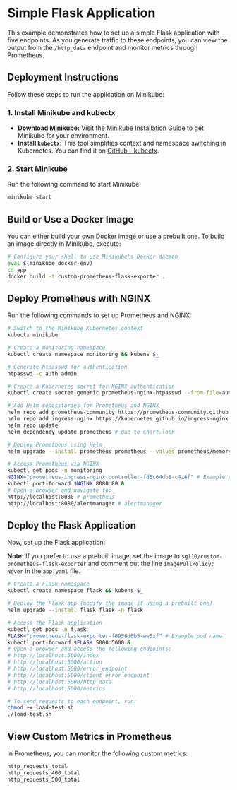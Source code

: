 # Simple Flask Application

This example demonstrates how to set up a simple Flask application with five endpoints. As you generate traffic to these endpoints, you can view the output from the `/http_data` endpoint and monitor metrics through Prometheus.

## Deployment Instructions

Follow these steps to run the application on Minikube:

### 1. Install Minikube and kubectx

- **Download Minikube:** Visit the [Minikube Installation Guide](https://minikube.sigs.k8s.io/docs/start/?arch=%2Fmacos%2Farm64%2Fstable%2Fbinary+download) to get Minikube for your environment.
- **Install `kubectx`:** This tool simplifies context and namespace switching in Kubernetes. You can find it on [GitHub - kubectx](https://github.com/ahmetb/kubectx).

### 2. Start Minikube

Run the following command to start Minikube:

```bash
minikube start
```

## Build or Use a Docker Image
You can either build your own Docker image or use a prebuilt one. To build an image directly in Minikube, execute:

```bash
# Configure your shell to use Minikube's Docker daemon
eval $(minikube docker-env)
cd app
docker build -t custom-prometheus-flask-exporter .
```

## Deploy Prometheus with NGINX
Run the following commands to set up Prometheus and NGINX:
```bash
# Switch to the Minikube Kubernetes context
kubectx minikube

# Create a monitoring namespace
kubectl create namespace monitoring && kubens $_

# Generate htpasswd for authentication
htpasswd -c auth admin

# Create a Kubernetes secret for NGINX authentication
kubectl create secret generic prometheus-nginx-htpasswd --from-file=auth -n monitoring

# Add Helm repositories for Prometheus and NGINX
helm repo add prometheus-community https://prometheus-community.github.io/helm-charts
helm repo add ingress-nginx https://kubernetes.github.io/ingress-nginx
helm repo update
helm dependency update prometheus # due to Chart.lock

# Deploy Prometheus using Helm
helm upgrade --install prometheus prometheus --values prometheus/memory-alerts.yaml --values prometheus/values/values.yaml -n monitoring

# Access Prometheus via NGINX
kubectl get pods -n monitoring
NGINX="prometheus-ingress-nginx-controller-fd5c64db8-c4z6f" # Example pod name
kubectl port-forward $NGINX 8080:80 &
# Open a browser and navigate to:
http://localhost:8080 # prometheus
http://localhost:8080/alertmanager # alertmanager
```

## Deploy the Flask Application
Now, set up the Flask application:

**Note:** If you prefer to use a prebuilt image, set the image to `sg110/custom-prometheus-flask-exporter` and comment out the line `imagePullPolicy: Never` in the `app.yaml` file.

```bash
# Create a Flask namespace
kubectl create namespace flask && kubens $_

# Deploy the Flask app (modify the image if using a prebuilt one)
helm upgrade --install flask flask -n flask

# Access the Flask application
kubectl get pods -n flask
FLASK="prometheus-flask-exporter-f6956d6b5-ww5xf" # Example pod name
kubectl port-forward $FLASK 5000:5000 &
# Open a browser and access the following endpoints:
# http://localhost:5000/index
# http://localhost:5000/action
# http://localhost:5000/error_endpoint
# http://localhost:5000/client_error_endpoint
# http://localhost:5000/http_data
# http://localhost:5000/metrics

# To send requests to each endpoint, run:
chmod +x load-test.sh
./load-test.sh
```

## View Custom Metrics in Prometheus
In Prometheus, you can monitor the following custom metrics:
```bash
http_requests_total
http_requests_400_total
http_requests_500_total
```